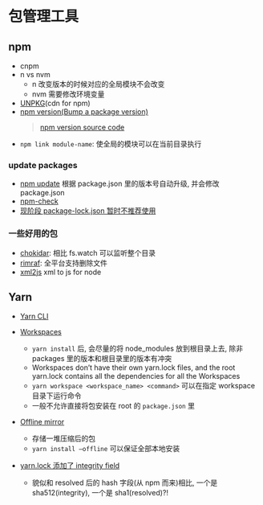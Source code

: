 # 包管理工具

## npm

* cnpm
* n vs nvm
  * n 改变版本的时候对应的全局模块不会改变
  * nvm 需要修改环境变量
* [UNPKG](https://unpkg.com)(cdn for npm)
* [npm version(Bump a package version)](https://docs.npmjs.com/cli/version)
  > [npm version source code](https://github.com/npm/npm/blob/latest/lib/version.js)
* `npm link module-name`: 使全局的模块可以在当前目录执行

### update packages

* [npm update](https://docs.npmjs.com/cli/update) 根据 package.json 里的版本号自动升级, 并会修改 package.json
* [npm-check](https://www.npmjs.com/package/npm-check)
* [现阶段 package-lock.json 暂时不推荐使用](http://harttle.land/2017/11/30/npm-package-lock.html)

### 一些好用的包

* [chokidar](https://www.npmjs.com/package/chokidar): 相比 fs.watch 可以监听整个目录
* [rimraf](https://www.npmjs.com/package/rimraf): 全平台支持删除文件
* [xml2js](https://github.com/Leonidas-from-XIV/node-xml2js) xml to js for node

## Yarn

* [Yarn CLI](https://yarnpkg.com/lang/en/docs/cli/)
* [Workspaces](https://yarnpkg.com/blog/2017/08/02/introducing-workspaces/)
  * `yarn install` 后, 会尽量的将 node_modules 放到根目录上去, 除非 packages 里的版本和根目录里的版本有冲突
  * Workspaces don’t have their own yarn.lock files, and the root yarn.lock contains all the dependencies for all the Workspaces
  * `yarn workspace <workspace_name> <command>` 可以在指定 workspace 目录下运行命令
  * 一般不允许直接将包安装在 root 的 `package.json` 里
* [Offline mirror](https://yarnpkg.com/blog/2016/11/24/offline-mirror/)
  * 存储一堆压缩后的包
  * `yarn install –offline` 可以保证全部本地安装

* [yarn.lock 添加了 integrity field](https://github.com/yarnpkg/yarn/pull/5042)
  * 貌似和 resolved 后的 hash 字段(从 npm 而来)相比, 一个是 sha512(integrity), 一个是 sha1(resolved)?!
